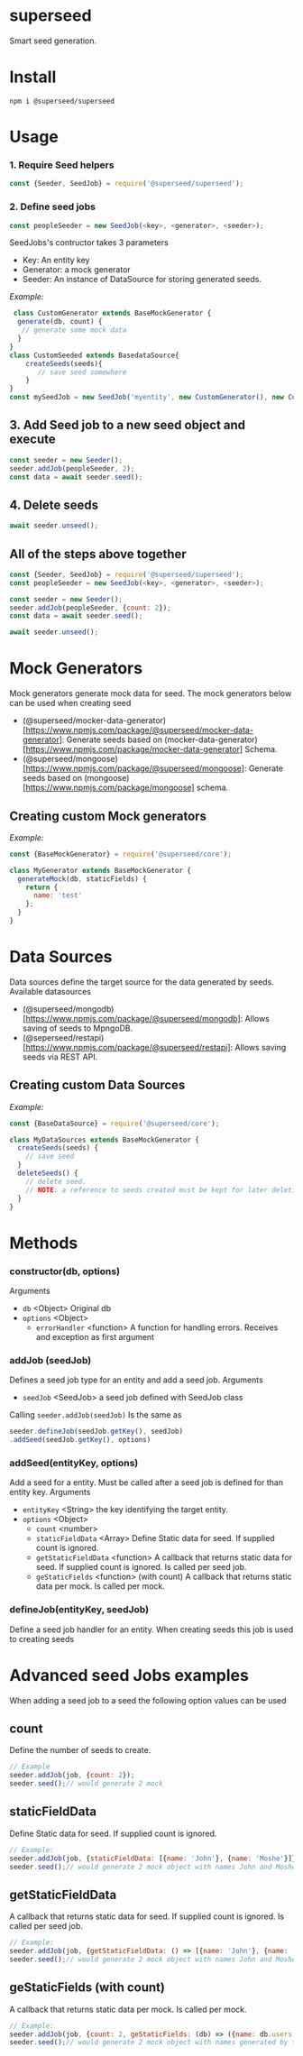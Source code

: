 # superseed

Smart seed generation.

# Install

```
npm i @superseed/superseed
```

# Usage

### 1. Require Seed helpers
```js
const {Seeder, SeedJob} = require('@superseed/superseed');
```

### 2. Define seed jobs
```js
const peopleSeeder = new SeedJob(<key>, <generator>, <seeder>);
```
SeedJobs's contructor takes 3 parameters
- Key: An entity key
- Generator: a mock generator
- Seeder: An instance of DataSource  for storing generated seeds. 

*Example:*
```js
 class CustomGenerator extends BaseMockGenerator {
  generate(db, count) {
   // generate some mock data
  }
}
class CustomSeeded extends BasedataSource{
    createSeeds(seeds){
       // save seed somewhere
    }
}
const mySeedJob = new SeedJob('myentity', new CustomGenerator(), new CustomSeeded());
```

## 3. Add Seed job to a new seed object and execute
```js
const seeder = new Seeder();
seeder.addJob(peopleSeeder, 2);
const data = await seeder.seed();
````

## 4. Delete seeds
```js
await seeder.unseed();

```
## All of the steps above together

```js
const {Seeder, SeedJob} = require('@superseed/superseed');
const peopleSeeder = new SeedJob(<key>, <generator>, <seeder>);

const seeder = new Seeder();
seeder.addJob(peopleSeeder, {count: 2});
const data = await seeder.seed();

await seeder.unseed();
```


# Mock Generators
Mock generators generate mock data for seed.
The mock generators below can be used when creating seed
- (@superseed/mocker-data-generator)[https://www.npmjs.com/package/@superseed/mocker-data-generator]: Generate seeds based on (mocker-data-generator)[https://www.npmjs.com/package/mocker-data-generator] Schema.
- (@superseed/mongoose)[https://www.npmjs.com/package/@superseed/mongoose]: Generate seeds based on  (mongoose)[https://www.npmjs.com/package/mongoose] schema. 

## Creating custom Mock generators
*Example:*
```js
const {BaseMockGenerator} = require('@superseed/core');

class MyGenerator extends BaseMockGenerator {
  generateMock(db, staticFields) {
    return {
      name: 'test'
    };
  }
}
```

# Data Sources

Data sources define the target source for the data generated by seeds.
Available datasources
- (@superseed/mongodb)[https://www.npmjs.com/package/@superseed/mongodb]: Allows saving of seeds to MpngoDB.
- (@seperseed/restapi)[https://www.npmjs.com/package/@superseed/restapi]: Allows saving seeds via REST API.

## Creating custom Data Sources
*Example:*
```js
const {BaseDataSource} = require('@superseed/core');

class MyDataSources extends BaseMockGenerator {
  createSeeds(seeds) {
    // save seed
  }
  deleteSeeds() {
    // delete seed. 
    // NOTE: a reference to seeds created must be kept for later deletion 
  }
}
```

# Methods

### constructor(db, options)
Arguments
 * `db` \<Object\> Original db
 * `options` \<Object\>
   * `errorHandler` \<function\> A function for handling errors. Receives and exception as first argument
 
### addJob (seedJob)
Defines a seed job type for an entity and add a seed job.
Arguments
 * `seedJob` \<SeedJob\> a seed job defined with SeedJob class

Calling `seeder.addJob(seedJob)` Is the same as 

```js
seeder.defineJob(seedJob.getKey(), seedJob)
.addSeed(seedJob.getKey(), options)
```

### addSeed(entityKey, options)
Add a seed for a entity. Must be called after a seed job is defined for than entity key.
Arguments 
* `entityKey` \<String\> the key identifying the target entity.
* `options` \<Object\> 
  * `count` \<number\>
  * `staticFieldData` \<Array\>  Define Static data for seed. If supplied count is ignored.
  * `getStaticFieldData` \<function\> A callback that returns static data for seed. If supplied count is ignored. Is called per  seed job.
  * `geStaticFields` \<function\> (with count) A callback that returns static data per mock. Is called per mock.

### defineJob(entityKey, seedJob)
Define a seed job handler for an entity. When creating seeds this job is used to creating seeds
 
 
# Advanced seed Jobs examples
When adding a seed job to a seed the following option values can be used

## count
Define the number of seeds to create.
```js
// Example
seeder.addJob(job, {count: 2});
seeder.seed();// would generate 2 mock
```

## staticFieldData
Define Static data for seed. If supplied count is ignored.
```js
// Example:
seeder.addJob(job, {staticFieldData: [{name: 'John'}, {name: 'Moshe'}]});
seeder.seed();// would generate 2 mock object with names John and Moshe respectively
```

## getStaticFieldData
A callback that returns static data for seed. If supplied count is ignored. Is called per  seed job.
```js
// Example:
seeder.addJob(job, {getStaticFieldData: () => [{name: 'John'}, {name: 'Moshe'}]});
seeder.seed();// would generate 2 mock object with names John and Moshe respectively
```

## geStaticFields (with count)
A callback that returns static data per mock. Is called per mock.
```js
// Example:
seeder.addJob(job, {count: 2, geStaticFields: (db) => ({name: db.users[0].name}) });
seeder.seed();// would generate 2 mock object with names generated by the geStaticFields callback
```
 